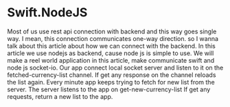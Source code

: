 # Swift.NodeJS
Most of us use rest api connection with backend and this way goes single way. I mean, this connection communicates one-way direction. so I wanna talk about this article about how we can connect with the backend. In this article we use nodejs as backend, cause node js is simple to use. We will make a reel world application in this article, make communicate swift and node js socket-io. Our app connect local socket server and listen to it on the fetched-currency-list channel. If get any response on the channel reloads the list again. Every minute app keeps trying to fetch for new list from the server. The server listens to the app on get-new-currency-list If get any requests, return a new list to the app.
